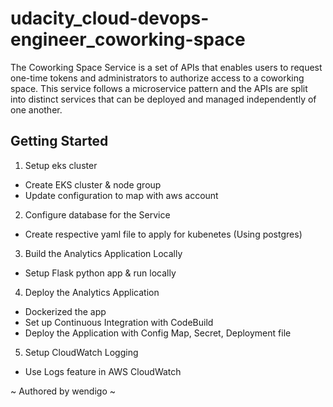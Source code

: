 # udacity_cloud-devops-engineer_coworking-space
The Coworking Space Service is a set of APIs that enables users to request one-time tokens and administrators to authorize access to a coworking space. This service follows a microservice pattern and the APIs are split into distinct services that can be deployed and managed independently of one another.

## Getting Started
1. Setup eks cluster
- Create EKS cluster & node group
- Update configuration to map with aws account

2. Configure database for the Service
- Create respective yaml file to apply for kubenetes (Using postgres)

3. Build the Analytics Application Locally
- Setup Flask python app & run locally

4. Deploy the Analytics Application
- Dockerized the app
- Set up Continuous Integration with CodeBuild
- Deploy the Application with Config Map, Secret, Deployment file

5. Setup CloudWatch Logging
- Use Logs feature in AWS CloudWatch

~ Authored by wendigo ~
